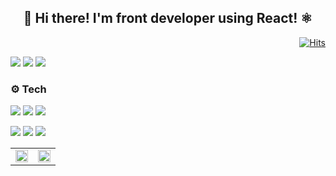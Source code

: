 <div align=center> <h2>👋 Hi there! I'm front developer using React! ⚛ </h2></div>
 


<div align=right>
  
[![Hits](https://hits.seeyoufarm.com/api/count/incr/badge.svg?url=https%3A%2F%2Fgithub.com%2Fgjbae1212%2Fhit-counter&count_bg=%23002045&title_bg=%23F7394D&icon=&icon_color=%23E7E7E7&title=hits&edge_flat=false)](https://hits.seeyoufarm.com)
</div>
<p>
<a href="mailto:lhk3337@gmail.com" target="_blank"><img src="https://img.shields.io/badge/lhk3337@gmail.com-D14836?style=flat-square&logo=Gmail&logoColor=white"/></a>
<a href="https://www.linkedin.com/in/holim/" target="_blank"><img src="https://img.shields.io/badge/hongkyuLim-%230077B5.svg?style=flat-square&logo=linkedin&logoColor=white"/></a>
  <a href="https://bead-minute-575.notion.site/5599370f50844a00bac75516d782a4da?v=3029a5d44df940bbb5a481b5c607086b/" target="_blank"><img src="https://img.shields.io/badge/Blog-3A5D7B?style=flat-square&logo=notion" /></a>
</p>


### ⚙️ Tech
<p>
<img src="https://img.shields.io/badge/HTML5-E34F26.svg?&style=flat-square&logo=HTML5&logoColor=white" /> <img src="https://img.shields.io/badge/CSS3-1572B6.svg?&style=flat-square&logo=CSS3&logoColor=white" /> <img src="https://img.shields.io/badge/javascript-F7DF1E.svg?&style=flat-square&logo=javascript&logoColor=black" />
</p>
<p>
<img src="https://img.shields.io/badge/React-61dafb.svg?&style=flat-square&logo=react&logoColor=black" />
 <img src="https://img.shields.io/badge/styled components-DB7093.svg?&style=flat-square&logo=styled-components&logoColor=white" />
<img src="https://img.shields.io/badge/React Router-ca4245.svg?&style=flat-square&logo=React-Router&logoColor=white" />
 </p>

<table>
  <tr>
    <td align="top" width="50%">
      <img src=https://github-readme-stats.vercel.app/api?username=lhk3337&theme=graywhite&hide_border=true&show_icons=true? style="width: 100%" />
    </td>
    <td align="top" width="50%">
      <img src=https://github-readme-stats.vercel.app/api/top-langs/?username=lhk3337&theme=graywhite&hide_border=true&&hide=python&layout=compact style="width: 100%" />
    </td>
  </tr>
</table>

